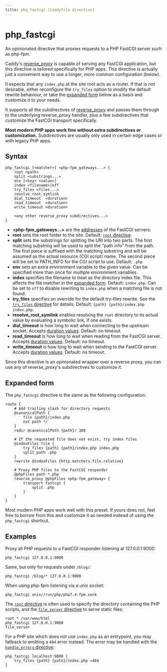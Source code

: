 ```yaml
---
title: php_fastcgi (Caddyfile directive)
---
```


# php_fastcgi

An opinionated directive that proxies requests to a PHP FastCGI server such as php-fpm.

Caddy's [reverse_proxy](/docs/caddyfile/directives/reverse_proxy) is capable of serving any FastCGI application, but this directive is tailored specifically for PHP apps. This directive is actually just a convenient way to use a longer, more common configuration (below).

It expects that any `index.php` at the site root acts as a router. If that is not desirable, either reconfigure the `try_files` option to modify the default rewrite behaviour, or take the [expanded form](#expanded-form) below as a basis and customize it to your needs.

It supports all the subdirectives of [reverse_proxy](/docs/caddyfile/directives/reverse_proxy) and passes them through to the underlying reverse_proxy handler, plus a few subdirectives that customize the FastCGI transport specifically.

**Most modern PHP apps work fine without extra subdirectives or customization.** Subdirectives are usually only used in certain edge cases or with legacy PHP apps.

## Syntax

```caddy-d
php_fastcgi [<matcher>] <php-fpm_gateways...> {
	root <path>
	split <substrings...>
	env [<key> <value>]
	index <filename>|off
	try_files <files...>
	resolve_root_symlink
	dial_timeout  <duration>
	read_timeout  <duration>
	write_timeout <duration>

	<any other reverse_proxy subdirectives...>
}
```

- **<php-fpm_gateways...>** are the [addresses](/docs/conventions#network-addresses) of the FastCGI servers.
- **root** sets the root folder to the site. Default: [`root` directive](/docs/caddyfile/directives/root).
- **split** sets the substrings for splitting the URI into two parts. The first matching substring will be used to split the "path info" from the path. The first piece is suffixed with the matching substring and will be assumed as the actual resource (CGI script) name. The second piece will be set to PATH_INFO for the CGI script to use. Default: `.php`
- **env** sets an extra environment variable to the given value. Can be specified more than once for multiple environment variables.
- **index** specifies the filename to treat as the directory index file. This affects the file matcher in the [expanded form](#expanded-form). Default: `index.php`. Can be set to `off` to disable rewriting to `index.php` when a matching file is not found.
- **try_files** specifies an override for the default try-files rewrite. See the [`try_files` directive](/docs/caddyfile/directives/try_files) for details. Default: `{path} {path}/index.php index.php`.
- **resolve_root_symlink** enables resolving the `root` directory to its actual value by evaluating a symbolic link, if one exists.
- **dial_timeout** is how long to wait when connecting to the upstream socket. Accepts [duration values](/docs/conventions#durations). Default: no timeout.
- **read_timeout** is how long to wait when reading from the FastCGI server. Accepts [duration values](/docs/conventions#durations). Default: no timeout.
- **write_timeout** is how long to wait when sending to the FastCGI server. Accepts [duration values](/docs/conventions#durations). Default: no timeout.


Since this directive is an opinionated wrapper over a reverse proxy, you can use any of reverse_proxy's subdirectives to customize it.


## Expanded form

The `php_fastcgi` directive is the same as the following configuration:

```caddy-d
route {
	# Add trailing slash for directory requests
	@canonicalPath {
		file {path}/index.php
		not path */
	}
	redir @canonicalPath {path}/ 308

	# If the requested file does not exist, try index files
	@indexFiles file {
		try_files {path} {path}/index.php index.php
		split_path .php
	}
	rewrite @indexFiles {http.matchers.file.relative}

	# Proxy PHP files to the FastCGI responder
	@phpFiles path *.php
	reverse_proxy @phpFiles <php-fpm_gateway> {
		transport fastcgi {
			split .php
		}
	}
}
```

Most modern PHP apps work well with this preset. If yours does not, feel free to borrow from this and customize it as needed instead of using the `php_fastcgi` shortcut.

## Examples

Proxy all PHP requests to a FastCGI responder listening at 127.0.0.1:9000:

```caddy-d
php_fastcgi 127.0.0.1:9000
```

Same, but only for requests under `/blog/`:

```caddy-d
php_fastcgi /blog/* 127.0.0.1:9000
```

When using php-fpm listening via a unix socket:

```caddy-d
php_fastcgi unix//run/php/php7.4-fpm.sock
```

The [`root` directive](/docs/caddyfile/directives/root) is often used to specify the directory containing the PHP scripts, and the [`file_server` directive](/docs/caddyfile/directives/file_server) to serve static files:

```caddy-d
root * /var/www/html
php_fastcgi 127.0.0.1:9000
file_server
```

For a PHP site which does not use `index.php` as an entrypoint, you may fallback to emitting a `404` error instead. The error may be handled with the [`handle_errors` directive](/docs/caddyfile/directives/handle_errors):

```caddy-d
php_fastcgi localhost:9000 {
	try_files {path} {path}/index.php =404
}
```
